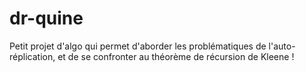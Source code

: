 # dr-quine
Petit projet d'algo qui permet d'aborder les problématiques de l'auto-réplication, et de se confronter au théorème de récursion de Kleene !
